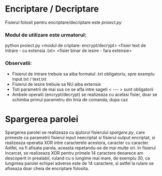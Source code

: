 # Encriptare / Decriptare

Fisierul folosit pentru encriptare/decriptare este *proiect.py*

### Modul de utilizare este urmatorul: 

python proiect.py <modul de criptare: encrypt/decrypt> <cheie secreta> <fisier text de intrare - cu extensia .txt> <fisier binar de iesire - fara extensie>

### Observatii:

- Fisierul de intrare trebuie sa aiba formatul .txt obligatoriu, spre exemplu input.txt / text.txt
- Fisierul de iesire trebuie sa NU aiba extensie
- Toti parametrii de mai sus ce se afla intre sageti < --- > sunt obligatorii
- Ambele operatii (encrypt/decrypt) se realizeaza cu acelasi fisier, doar se schimba primul parametru din linia de comanda, dupa caz
  
# Spargerea parolei
  
Spargerea parolei se realizeaza cu ajutorul fisierului *spargere.py*, care primeste ca parametrii fisierul input neecriptat si fisierul output encriptat, si realizeaza operatia XOR intre caracterele acestora, caracter cu caracter. Astfel, va fi afisata parola, aceasta repetandu-se de mai multe ori. In fisierul incarcat, se realizeaza XOR pentru primele 14 caractere deoarece am descoperit in prealabil, ruland cu o lungime mai mare, de exemplu 30, ca lungimea parolei echipei adverse este de 14 caractere, si astfel la rulare se afiseaza doar cheia de encriptare folosita.
